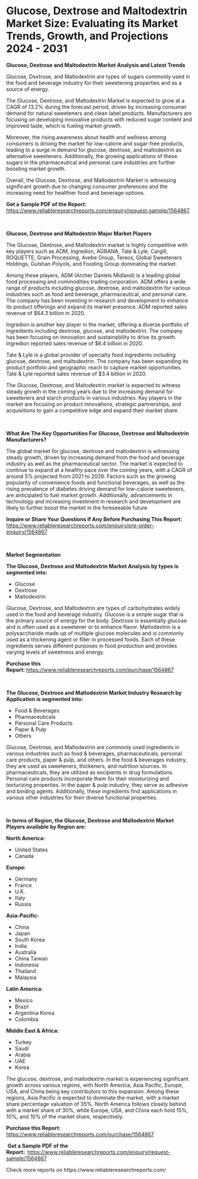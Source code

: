 <p><h1>Glucose, Dextrose and Maltodextrin Market Size: Evaluating its Market Trends, Growth, and Projections 2024 - 2031</h1></p><p><strong>Glucose, Dextrose and Maltodextrin Market Analysis and Latest Trends</strong></p>
<p><p>Glucose, Dextrose, and Maltodextrin are types of sugars commonly used in the food and beverage industry for their sweetening properties and as a source of energy. </p><p>The Glucose, Dextrose, and Maltodextrin Market is expected to grow at a CAGR of 13.2% during the forecast period, driven by increasing consumer demand for natural sweeteners and clean label products. Manufacturers are focusing on developing innovative products with reduced sugar content and improved taste, which is fueling market growth. </p><p>Moreover, the rising awareness about health and wellness among consumers is driving the market for low-calorie and sugar-free products, leading to a surge in demand for glucose, dextrose, and maltodextrin as alternative sweeteners. Additionally, the growing applications of these sugars in the pharmaceutical and personal care industries are further boosting market growth. </p><p>Overall, the Glucose, Dextrose, and Maltodextrin Market is witnessing significant growth due to changing consumer preferences and the increasing need for healthier food and beverage options.</p></p>
<p><strong>Get a Sample PDF of the Report:&nbsp;</strong> <a href="https://www.reliableresearchreports.com/enquiry/request-sample/1564867">https://www.reliableresearchreports.com/enquiry/request-sample/1564867</a></p>
<p>&nbsp;</p>
<p><strong>Glucose, Dextrose and Maltodextrin Major Market Players</strong></p>
<p><p>The Glucose, Dextrose, and Maltodextrin market is highly competitive with key players such as ADM, Ingredion, AGRANA, Tate & Lyle, Cargill, ROQUETTE, Grain Processing, Avebe Group, Tereos, Global Sweeteners Holdings, Gulshan Polyols, and Fooding Group dominating the market.</p><p>Among these players, ADM (Archer Daniels Midland) is a leading global food processing and commodities trading corporation. ADM offers a wide range of products including glucose, dextrose, and maltodextrin for various industries such as food and beverage, pharmaceutical, and personal care. The company has been investing in research and development to enhance its product offerings and expand its market presence. ADM reported sales revenue of $64.3 billion in 2020.</p><p>Ingredion is another key player in the market, offering a diverse portfolio of ingredients including dextrose, glucose, and maltodextrin. The company has been focusing on innovation and sustainability to drive its growth. Ingredion reported sales revenue of $6.4 billion in 2020.</p><p>Tate & Lyle is a global provider of specialty food ingredients including glucose, dextrose, and maltodextrin. The company has been expanding its product portfolio and geographic reach to capture market opportunities. Tate & Lyle reported sales revenue of $3.4 billion in 2020.</p><p>The Glucose, Dextrose, and Maltodextrin market is expected to witness steady growth in the coming years due to the increasing demand for sweeteners and starch products in various industries. Key players in the market are focusing on product innovations, strategic partnerships, and acquisitions to gain a competitive edge and expand their market share.</p></p>
<p>&nbsp;</p>
<p><strong>What Are The Key Opportunities For Glucose, Dextrose and Maltodextrin Manufacturers?</strong></p>
<p><p>The global market for glucose, dextrose and maltodextrin is witnessing steady growth, driven by increasing demand from the food and beverage industry as well as the pharmaceutical sector. The market is expected to continue to expand at a healthy pace over the coming years, with a CAGR of around 5% projected from 2021 to 2026. Factors such as the growing popularity of convenience foods and functional beverages, as well as the rising prevalence of diabetes driving demand for low-calorie sweeteners, are anticipated to fuel market growth. Additionally, advancements in technology and increasing investment in research and development are likely to further boost the market in the foreseeable future.</p></p>
<p><strong>Inquire or Share Your Questions If Any Before Purchasing This Report:</strong> <a href="https://www.reliableresearchreports.com/enquiry/pre-order-enquiry/1564867">https://www.reliableresearchreports.com/enquiry/pre-order-enquiry/1564867</a></p>
<p>&nbsp;</p>
<p><strong>Market Segmentation</strong></p>
<p><strong>The Glucose, Dextrose and Maltodextrin Market Analysis by types is segmented into:</strong></p>
<p><ul><li>Glucose</li><li>Dextrose</li><li>Maltodextrin</li></ul></p>
<p><p>Glucose, Dextrose, and Maltodextrin are types of carbohydrates widely used in the food and beverage industry. Glucose is a simple sugar that is the primary source of energy for the body. Dextrose is essentially glucose and is often used as a sweetener or to enhance flavor. Maltodextrin is a polysaccharide made up of multiple glucose molecules and is commonly used as a thickening agent or filler in processed foods. Each of these ingredients serves different purposes in food production and provides varying levels of sweetness and energy.</p></p>
<p><strong>Purchase this Report:&nbsp;</strong><a href="https://www.reliableresearchreports.com/purchase/1564867">https://www.reliableresearchreports.com/purchase/1564867</a></p>
<p>&nbsp;</p>
<p><strong>The Glucose, Dextrose and Maltodextrin Market Industry Research by Application is segmented into:</strong></p>
<p><ul><li>Food & Beverages</li><li>Pharmaceuticals</li><li>Personal Care Products</li><li>Paper & Pulp</li><li>Others</li></ul></p>
<p><p>Glucose, Dextrose, and Maltodextrin are commonly used ingredients in various industries such as food & beverages, pharmaceuticals, personal care products, paper & pulp, and others. In the food & beverages industry, they are used as sweeteners, thickeners, and nutrition sources. In pharmaceuticals, they are utilized as excipients in drug formulations. Personal care products incorporate them for their moisturizing and texturizing properties. In the paper & pulp industry, they serve as adhesive and binding agents. Additionally, these ingredients find applications in various other industries for their diverse functional properties.</p></p>
<p>&nbsp;</p>
<p><strong>In terms of Region, the Glucose, Dextrose and Maltodextrin Market Players available by Region are:</strong></p>
<p>
    <p> <strong> North America: </strong>
        <ul>
            <li>United States</li>
            <li>Canada</li>
        </ul>
        </p> 
    <p> <strong> Europe: </strong>
        <ul>
            <li>Germany</li>
            <li>France</li>
            <li>U.K.</li>
            <li>Italy</li>
            <li>Russia</li>
        </ul>
        </p> 
    <p> <strong> Asia-Pacific: </strong>
        <ul>
            <li>China</li>
            <li>Japan</li>
            <li>South Korea</li>
            <li>India</li>
            <li>Australia</li>
            <li>China Taiwan</li>
            <li>Indonesia</li>
            <li>Thailand</li>
            <li>Malaysia</li>
        </ul>
        </p> 
    <p> <strong> Latin America: </strong>
        <ul>
            <li>Mexico</li>
            <li>Brazil</li>
            <li>Argentina Korea</li>
            <li>Colombia</li>
        </ul>
        </p> 
    <p> <strong> Middle East & Africa: </strong>
        <ul>
            <li>Turkey</li>
            <li>Saudi</li>
            <li>Arabia</li>
            <li>UAE</li>
            <li>Korea</li>
        </ul>
    </p>
    </p>
<p><p>The glucose, dextrose, and maltodextrin market is experiencing significant growth across various regions, with North America, Asia Pacific, Europe, USA, and China being key contributors to this expansion. Among these regions, Asia Pacific is expected to dominate the market, with a market share percentage valuation of 35%. North America follows closely behind with a market share of 30%, while Europe, USA, and China each hold 15%, 10%, and 10% of the market share, respectively.</p></p>
<p><strong>Purchase this Report: </strong><a href="https://www.reliableresearchreports.com/purchase/1564867">https://www.reliableresearchreports.com/purchase/1564867</a></p>
<p>&nbsp;<strong>Get a Sample PDF of the Report:&nbsp;&nbsp;</strong><a href="https://www.reliableresearchreports.com/enquiry/request-sample/1564867">https://www.reliableresearchreports.com/enquiry/request-sample/1564867</a></p>
<p><strong></strong></p>
<p>Check more reports on https://www.reliableresearchreports.com/</p>